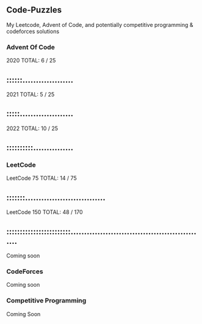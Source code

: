 ## Code-Puzzles
My Leetcode, Advent of Code, and potentially competitive programming & codeforces solutions

### Advent Of Code
2020 
TOTAL: 6 / 25
## ::::::...................

2021
TOTAL: 5 / 25
## :::::....................

2022
TOTAL: 10 / 25
## ::::::::::...............

### LeetCode

LeetCode 75
TOTAL: 14 / 75
## :::::::..............................

LeetCode 150
TOTAL: 48 / 170
## ::::::::::::::::::::::::...................................................

Coming soon

### CodeForces

Coming soon

### Competitive Programming

Coming Soon